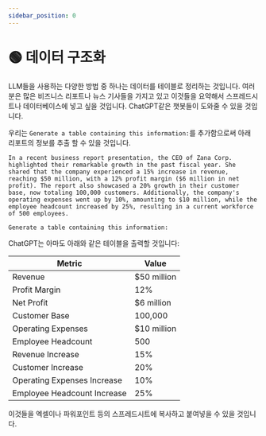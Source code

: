```yaml
---
sidebar_position: 0
---
```


# 🟢 데이터 구조화

LLM들을 사용하는 다양한 방법 중 하나는 데이터를 테이블로 정리하는 것입니다. 여러분은 많은 비즈니스 리포트나 뉴스 기사들을 가지고 있고 이것들을 요약해서 스프레드시트나 데이터베이스에 넣고 싶을 것입니다. ChatGPT같은 챗봇들이 도와줄 수 있을 것입니다.

우리는 `Generate a table containing this information:`를 추가함으로써 아래 리포트의 정보를 추출 할 수 있을 것입니다.

```text
In a recent business report presentation, the CEO of Zana Corp. highlighted their remarkable growth in the past fiscal year. She shared that the company experienced a 15% increase in revenue, reaching $50 million, with a 12% profit margin ($6 million in net profit). The report also showcased a 20% growth in their customer base, now totaling 100,000 customers. Additionally, the company's operating expenses went up by 10%, amounting to $10 million, while the employee headcount increased by 25%, resulting in a current workforce of 500 employees.

Generate a table containing this information:
```

ChatGPT는 아마도 아래와 같은 테이블을 출력할 것입니다:

| Metric | Value |
|-------|------|
| Revenue | $50 million |
| Profit Margin | 12% |
| Net Profit | $6 million |
| Customer Base | 100,000 |
| Operating Expenses | $10 million |
| Employee Headcount | 500 |
| Revenue Increase | 15% |
| Customer Increase | 20% |
| Operating Expenses Increase | 10% |
| Employee Headcount Increase | 25% |

이것들을 엑셀이나 파워포인트 등의 스프레드시트에 복사하고 붙여넣을 수 있을 것입니다.